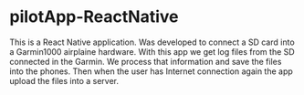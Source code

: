 # pilotApp-ReactNative


This is a React Native application.
Was developed to connect a SD card into a Garmin1000 airplaine hardware.
With this app we get log files from the SD connected in the Garmin.
We process that information and save the files into the phones.
Then when the user has Internet connection again the app upload the files into a server.
